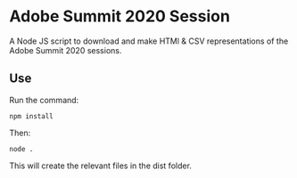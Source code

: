 # Adobe Summit 2020 Session

A Node JS script to download and make HTMl & CSV representations of the Adobe Summit 2020 sessions.

## Use

Run the command:

`npm install`

Then:

`node .`

This will create the relevant files in the dist folder.